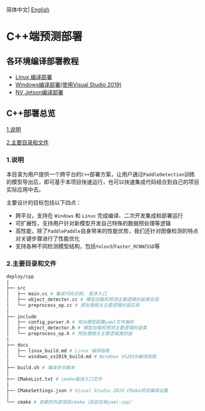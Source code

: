 简体中文| [English](Readme_en.md)
# C++端预测部署



## 各环境编译部署教程
- [Linux 编译部署](docs/linux_build.md)
- [Windows编译部署(使用Visual Studio 2019)](docs/windows_vs2019_build.md)
- [NV Jetson编译部署](docs/Jetson_build.md)


## C++部署总览
[1.说明](#1说明)

[2.主要目录和文件](#2主要目录和文件)


### 1.说明

本目录为用户提供一个跨平台的`C++`部署方案，让用户通过`PaddleDetection`训练的模型导出后，即可基于本项目快速运行，也可以快速集成代码结合到自己的项目实际应用中去。

主要设计的目标包括以下四点：
- 跨平台，支持在 `Windows` 和 `Linux` 完成编译、二次开发集成和部署运行
- 可扩展性，支持用户针对新模型开发自己特殊的数据预处理等逻辑
- 高性能，除了`PaddlePaddle`自身带来的性能优势，我们还针对图像检测的特点对关键步骤进行了性能优化
- 支持各种不同检测模型结构，包括`Yolov3`/`Faster_RCNN`/`SSD`等

### 2.主要目录和文件

```bash
deploy/cpp
|
├── src
│   ├── main.cc # 集成代码示例, 程序入口
│   ├── object_detector.cc # 模型加载和预测主要逻辑封装类实现
│   └── preprocess_op.cc # 预处理相关主要逻辑封装实现
|
├── include
│   ├── config_parser.h # 导出模型配置yaml文件解析
│   ├── object_detector.h # 模型加载和预测主要逻辑封装类
│   └── preprocess_op.h # 预处理相关主要逻辑类封装
|
├── docs
│   ├── linux_build.md # Linux 编译指南
│   └── windows_vs2019_build.md # Windows VS2019编译指南
│
├── build.sh # 编译命令脚本
│
├── CMakeList.txt # cmake编译入口文件
|
├── CMakeSettings.json # Visual Studio 2019 CMake项目编译设置
│
└── cmake # 依赖的外部项目cmake（目前仅有yaml-cpp）

```

